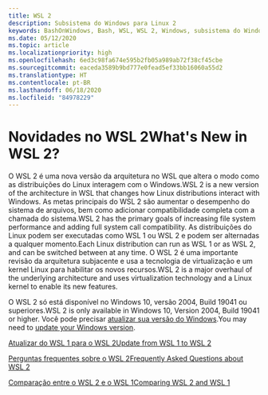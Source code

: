 ```yaml
---
title: WSL 2
description: Subsistema do Windows para Linux 2
keywords: BashOnWindows, Bash, WSL, WSL 2, Windows, subsistema do Windows para Linux, subsistema do Windows, Ubuntu, Debian, Suse, Windows 10, instalar
ms.date: 05/12/2020
ms.topic: article
ms.localizationpriority: high
ms.openlocfilehash: 6ed3c98fa674e595b2fb05a989ab72f38cf45cbe
ms.sourcegitcommit: eaceda3589b9bd777e0fead5ef33bb16060a55d2
ms.translationtype: HT
ms.contentlocale: pt-BR
ms.lasthandoff: 06/18/2020
ms.locfileid: "84978229"
---
```

# <a name="whats-new-in-wsl-2"></a><span data-ttu-id="90f58-104">Novidades no WSL 2</span><span class="sxs-lookup"><span data-stu-id="90f58-104">What's New in WSL 2?</span></span>

<span data-ttu-id="90f58-105">O WSL 2 é uma nova versão da arquitetura no WSL que altera o modo como as distribuições do Linux interagem com o Windows.</span><span class="sxs-lookup"><span data-stu-id="90f58-105">WSL 2 is a new version of the architecture in WSL that changes how Linux distributions interact with Windows.</span></span> <span data-ttu-id="90f58-106">As metas principais do WSL 2 são aumentar o desempenho do sistema de arquivos, bem como adicionar compatibilidade completa com a chamada do sistema.</span><span class="sxs-lookup"><span data-stu-id="90f58-106">WSL 2 has the primary goals of increasing file system performance and adding full system call compatibility.</span></span> <span data-ttu-id="90f58-107">As distribuições do Linux podem ser executadas como WSL 1 ou WSL 2 e podem ser alternadas a qualquer momento.</span><span class="sxs-lookup"><span data-stu-id="90f58-107">Each Linux distribution can run as WSL 1 or as WSL 2, and can be switched between at any time.</span></span> <span data-ttu-id="90f58-108">O WSL 2 é uma importante revisão da arquitetura subjacente e usa a tecnologia de virtualização e um kernel Linux para habilitar os novos recursos.</span><span class="sxs-lookup"><span data-stu-id="90f58-108">WSL 2 is a major overhaul of the underlying architecture and uses virtualization technology and a Linux kernel to enable its new features.</span></span>

<span data-ttu-id="90f58-109">O WSL 2 só está disponível no Windows 10, versão 2004, Build 19041 ou superiores.</span><span class="sxs-lookup"><span data-stu-id="90f58-109">WSL 2 is only available in Windows 10, Version 2004, Build 19041 or higher.</span></span> <span data-ttu-id="90f58-110">Você pode precisar [atualizar sua versão do Windows](ms-settings:windowsupdate).</span><span class="sxs-lookup"><span data-stu-id="90f58-110">You may need to [update your Windows version](ms-settings:windowsupdate).</span></span>

[<span data-ttu-id="90f58-111">Atualizar do WSL 1 para o WSL 2</span><span class="sxs-lookup"><span data-stu-id="90f58-111">Update from WSL 1 to WSL 2</span></span>](./install-win10.md#update-to-wsl-2)

[<span data-ttu-id="90f58-112">Perguntas frequentes sobre o WSL 2</span><span class="sxs-lookup"><span data-stu-id="90f58-112">Frequently Asked Questions about WSL 2</span></span>](./wsl2-faq.md)

[<span data-ttu-id="90f58-113">Comparação entre o WSL 2 e o WSL 1</span><span class="sxs-lookup"><span data-stu-id="90f58-113">Comparing WSL 2 and WSL 1</span></span>](./compare-versions.md)
